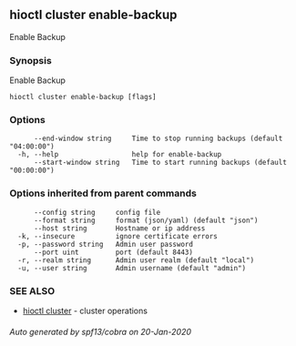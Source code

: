 ## hioctl cluster enable-backup

Enable Backup

### Synopsis

Enable Backup

```
hioctl cluster enable-backup [flags]
```

### Options

```
      --end-window string     Time to stop running backups (default "04:00:00")
  -h, --help                  help for enable-backup
      --start-window string   Time to start running backups (default "00:00:00")
```

### Options inherited from parent commands

```
      --config string     config file
      --format string     format (json/yaml) (default "json")
      --host string       Hostname or ip address
  -k, --insecure          ignore certificate errors
  -p, --password string   Admin user password
      --port uint         port (default 8443)
  -r, --realm string      Admin user realm (default "local")
  -u, --user string       Admin username (default "admin")
```

### SEE ALSO

* [hioctl cluster](hioctl_cluster.md)	 - cluster operations

###### Auto generated by spf13/cobra on 20-Jan-2020
